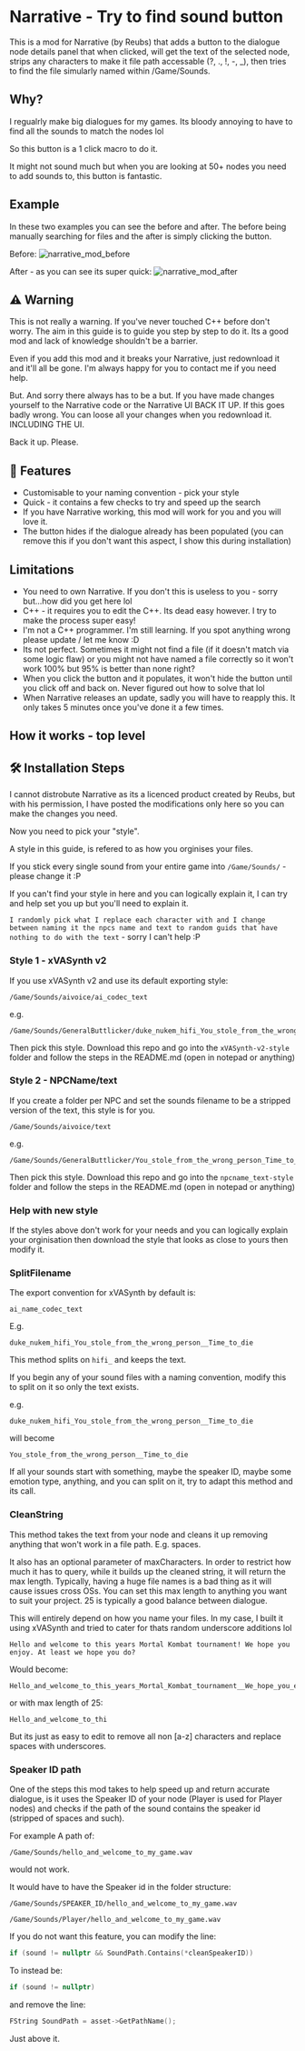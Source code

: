 # Narrative - Try to find sound button
This is a mod for Narrative (by Reubs) that adds a button to the dialogue node details panel that when clicked, will get the text of the selected node, strips any characters to make it file path accessable (?, ., !, -, _), then tries to find the file simularly named within /Game/Sounds.

## Why?

I regualrly make big dialogues for my games. Its bloody annoying to have to find all the sounds to match the nodes lol 

So this button is a 1 click macro to do it.

It might not sound much but when you are looking at 50+ nodes you need to add sounds to, this button is fantastic.

## Example
In these two examples you can see the before and after. The before being manually searching for files and the after is simply clicking the button. 

Before:
![narrative_mod_before](https://user-images.githubusercontent.com/48034534/226448774-d0b469e7-c09d-4cf7-b29b-8a8497361e41.gif)

After - as you can see its super quick:
![narrative_mod_after](https://user-images.githubusercontent.com/48034534/226448814-375f04ab-6e7f-4396-afc3-c3ce27ad668b.gif)


## ⚠️ Warning
This is not really a warning. If you've never touched C++ before don't worry. The aim in this guide is to guide you step by step to do it. Its a good mod and lack of knowledge shouldn't be a barrier.

Even if you add this mod and it breaks your Narrative, just redownload it and it'll all be gone. I'm always happy for you to contact me if you need help.

But. And sorry there always has to be a but. If you have made changes yourself to the Narrative code or the Narrative UI BACK IT UP. If this goes badly wrong. You can loose all your changes when you redownload it. INCLUDING THE UI.

Back it up. Please.

## 🧐 Features

- Customisable to your naming convention - pick your style
- Quick - it contains a few checks to try and speed up the search
- If you have Narrative working, this mod will work for you and you will love it.
- The button hides if the dialogue already has been populated (you can remove this if you don't want this aspect, I show this during installation)

## Limitations
- You need to own Narrative. If you don't this is useless to you - sorry but...how did you get here lol
- C++ - it requires you to edit the C++. Its dead easy however. I try to make the process super easy!
- I'm not a C++ programmer. I'm still learning. If you spot anything wrong please update / let me know :D
- Its not perfect. Sometimes it might not find a file (if it doesn't match via some logic flaw) or you might not have named a file correctly so it won't work 100% but 95% is better than none right?
- When you click the button and it populates, it won't hide the button until you click off and back on. Never figured out how to solve that lol
- When Narrative releases an update, sadly you will have to reapply this. It only takes 5 minutes once you've done it a few times.

## How it works - top level


## 🛠️ Installation Steps

I cannot distrobute Narrative as its a licenced product created by Reubs, but with his permission, I have posted the modifications only here so you can make the changes you need.

Now you need to pick your "style".

A style in this guide, is refered to as how you orginises your files.

If you stick every single sound from your entire game into `/Game/Sounds/` - please change it :P 

If you can't find your style in here and you can logically explain it, I can try and help set you up but you'll need to explain it. 

`I randomly pick what I replace each character with and I change between naming it the npcs name and text to random guids that have nothing to do with the text` - sorry I can't help :P

### Style 1 - xVASynth v2
If you use xVASynth v2 and use its default exporting style:
```
/Game/Sounds/aivoice/ai_codec_text
```

e.g.

```
/Game/Sounds/GeneralButtlicker/duke_nukem_hifi_You_stole_from_the_wrong_person__Time_to_die
```

Then pick this style. Download this repo and go into the `xVASynth-v2-style` folder and follow the steps in the README.md (open in notepad or anything)

### Style 2 - NPCName/text
If you create a folder per NPC and set the sounds filename to be a stripped version of the text, this style is for you.
```
/Game/Sounds/aivoice/text
```

e.g.

```
/Game/Sounds/GeneralButtlicker/You_stole_from_the_wrong_person_Time_to_die
```

Then pick this style. Download this repo and go into the `npcname_text-style` folder and follow the steps in the README.md (open in notepad or anything)


### Help with new style

If the styles above don't work for your needs and you can logically explain your orginisation then download the style that looks as close to yours then modify it.

### SplitFilename
The export convention for xVASynth by default is:

```
ai_name_codec_text
```

E.g.

```
duke_nukem_hifi_You_stole_from_the_wrong_person__Time_to_die
```

This method splits on `hifi_` and keeps the text.

If you begin any of your sound files with a naming convention, modify this to split on it so only the text exists.

e.g.

```
duke_nukem_hifi_You_stole_from_the_wrong_person__Time_to_die
```

will become

```
You_stole_from_the_wrong_person__Time_to_die
```

If all your sounds start with something, maybe the speaker ID, maybe some emotion type, anything, and you can split on it, try to adapt this method and its call.
 
 
### CleanString
This method takes the text from your node and cleans it up removing anything that won't work in a file path. E.g. spaces.

It also has an optional parameter of maxCharacters. In order to restrict how much it has to query, while it builds up the cleaned string, it will return the max length. Typically, having a huge file names is a bad thing as it will cause issues cross OSs. You can set this max length to anything you want to suit your project. 25 is typically a good balance between dialogue.

This will entirely depend on how you name your files. In my case, I built it using xVASynth and tried to cater for thats random underscore additions lol

```
Hello and welcome to this years Mortal Kombat tournament! We hope you enjoy. At least we hope you do?
```

Would become:

```
Hello_and_welcome_to_this_years_Mortal_Kombat_tournament__We_hope_you_enjoy__At_least_we_hope_you_do_
```
or with max length of 25:

```
Hello_and_welcome_to_thi
```

But its just as easy to edit to remove all non [a-z] characters and replace spaces with underscores.

### Speaker ID path
One of the steps this mod takes to help speed up and return accurate dialogue, is it uses the Speaker ID of your node (Player is used for Player nodes)
and checks if the path of the sound contains the speaker id (stripped of spaces and such).

For example
A path of:

```
/Game/Sounds/hello_and_welcome_to_my_game.wav
```

would not work.

It would have to have the Speaker id in the folder structure:

```
/Game/Sounds/SPEAKER_ID/hello_and_welcome_to_my_game.wav
```
```
/Game/Sounds/Player/hello_and_welcome_to_my_game.wav
```

If you do not want this feature, you can modify the line:

```cpp
if (sound != nullptr && SoundPath.Contains(*cleanSpeakerID))
```

To instead be:

```cpp
if (sound != nullptr)
```

and remove the line:

```cpp
FString SoundPath = asset->GetPathName();
```

Just above it.
